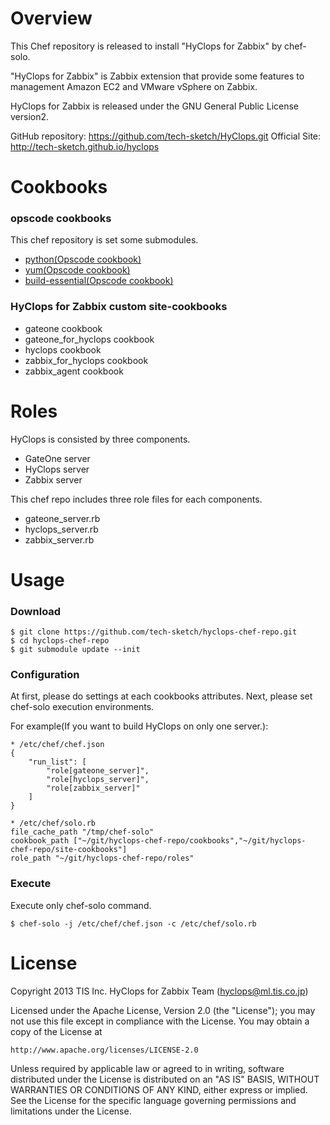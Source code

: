 Overview
========

This Chef repository is released to install "HyClops for Zabbix" by chef-solo.

"HyClops for Zabbix" is Zabbix extension that provide some features to management Amazon EC2 and VMware vSphere on Zabbix.

HyClops for Zabbix is released under the GNU General Public License version2.

GitHub repository: https://github.com/tech-sketch/HyClops.git
Official Site: http://tech-sketch.github.io/hyclops

Cookbooks
==========

### opscode cookbooks

This chef repository is set some submodules.

- [python(Opscode cookbook)](https://github.com/opscode-cookbooks/python)
- [yum(Opscode cookbook)](https://github.com/opscode-cookbooks/yum)
- [build-essential(Opscode cookbook)](https://github.com/opscode-cookbooks/build-essential)


###  HyClops for Zabbix custom site-cookbooks

- gateone cookbook
- gateone_for_hyclops cookbook
- hyclops cookbook
- zabbix_for_hyclops cookbook
- zabbix_agent cookbook

Roles
=====

HyClops is consisted by three components.

- GateOne server
- HyClops server
- Zabbix server

This chef repo includes three role files for each components.

- gateone_server.rb
- hyclops_server.rb
- zabbix_server.rb

Usage
=====

### Download

    $ git clone https://github.com/tech-sketch/hyclops-chef-repo.git
    $ cd hyclops-chef-repo
    $ git submodule update --init

### Configuration

At first, please do settings at each cookbooks attributes.
Next, please set chef-solo execution environments.

For example(If you want to build HyClops on only one server.):

    * /etc/chef/chef.json
    {
        "run_list": [
            "role[gateone_server]",
            "role[hyclops_server]",
            "role[zabbix_server]"
        ]
    }

    * /etc/chef/solo.rb
    file_cache_path "/tmp/chef-solo"
    cookbook_path ["~/git/hyclops-chef-repo/cookbooks","~/git/hyclops-chef-repo/site-cookbooks"]
    role_path "~/git/hyclops-chef-repo/roles"

### Execute

Execute only chef-solo command.

    $ chef-solo -j /etc/chef/chef.json -c /etc/chef/solo.rb

License
======

Copyright 2013 TIS Inc. HyClops for Zabbix Team (hyclops@ml.tis.co.jp)

Licensed under the Apache License, Version 2.0 (the "License");
you may not use this file except in compliance with the License.
You may obtain a copy of the License at

    http://www.apache.org/licenses/LICENSE-2.0

Unless required by applicable law or agreed to in writing, software
distributed under the License is distributed on an "AS IS" BASIS,
WITHOUT WARRANTIES OR CONDITIONS OF ANY KIND, either express or implied.
See the License for the specific language governing permissions and
limitations under the License.

